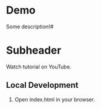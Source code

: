# Demo

Some description!#

# Subheader

Watch tutorial on YouTube.

## Local Development

1. Open index.html in your browser.
